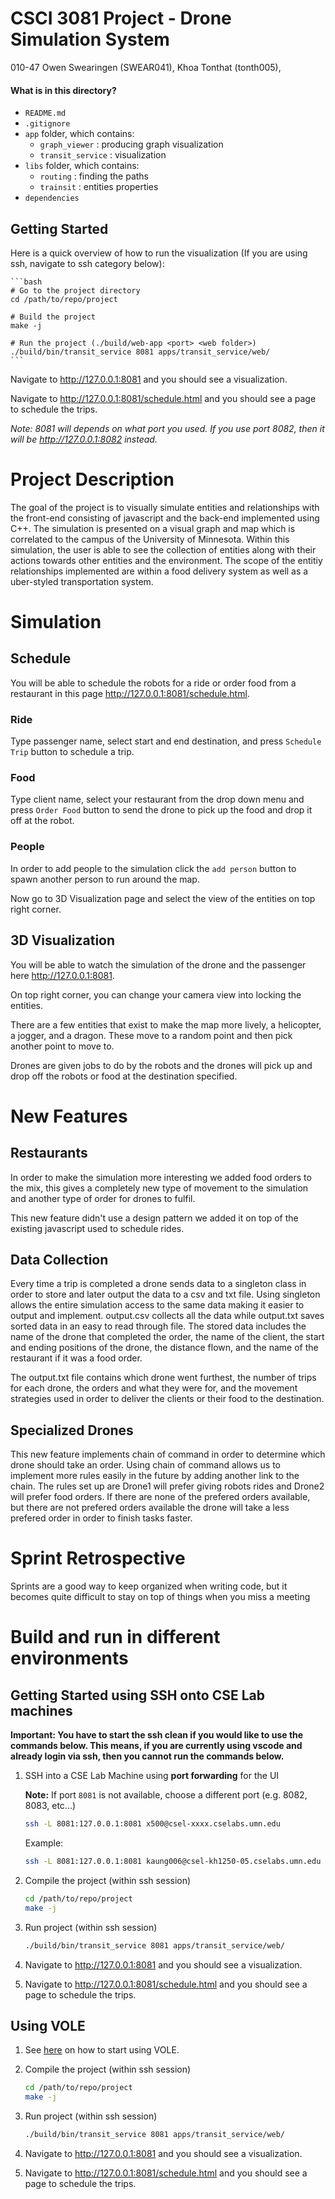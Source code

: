 # CSCI 3081 Project - Drone Simulation System

010-47
Owen Swearingen (SWEAR041), Khoa Tonthat (tonth005), 

#### What is in this directory?
<ul>
  <li>  <code>README.md</code>
  <li>  <code>.gitignore</code>
  <li>  <code>app</code> folder, which contains:
    <ul>
      <li>  <code>graph_viewer</code> : producing graph visualization
      <li>  <code>transit_service</code> : visualization
    </ul>
  <li>  <code>libs</code> folder, which contains:
    <ul>
      <li>  <code>routing</code> : finding the paths
      <li>  <code>trainsit</code> : entities properties
    </ul>
  <li>  <code>dependencies</code>
</ul>

## Getting Started

Here is a quick overview of how to run the visualization (If you are using ssh, navigate to ssh category below):

    ```bash
    # Go to the project directory
    cd /path/to/repo/project
    
    # Build the project
    make -j
    
    # Run the project (./build/web-app <port> <web folder>)
    ./build/bin/transit_service 8081 apps/transit_service/web/
    ```
    
Navigate to http://127.0.0.1:8081 and you should see a visualization.

Navigate to http://127.0.0.1:8081/schedule.html and you should see a page to schedule the trips.

*Note: 8081 will depends on what port you used. If you use port 8082, then it will be http://127.0.0.1:8082 instead.*

# Project Description

The goal of the project is to visually simulate entities and relationships with the front-end consisting of javascript and the back-end implemented using C++. The simulation is presented on a visual graph and map which is correlated to the campus of the University of Minnesota. Within this simulation, the user is able to see the collection of entities along with their actions towards other entities and the environment. The scope of the entitiy relationships implemented are within a food delivery system as well as a uber-styled transportation system. 

# Simulation

## Schedule
You will be able to schedule the robots for a ride or order food from a restaurant in this page http://127.0.0.1:8081/schedule.html. 

### Ride
Type passenger name, select start and end destination, and press `Schedule Trip` button to schedule a trip. 

### Food
Type client name, select your restaurant from the drop down menu and press `Order Food` button to send the drone to pick up the food and drop it off at the robot. 

### People
In order to add people to the simulation click the `add person` button to spawn another person to run around the map.

Now go to 3D Visualization page and select the view of the entities on top right corner.

## 3D Visualization
You will be able to watch the simulation of the drone and the passenger here http://127.0.0.1:8081.

On top right corner, you can change your camera view into locking the entities.

There are a few entities that exist to make the map more lively, a helicopter, a jogger, and a dragon. These move to a random point and then pick another point to move to.

Drones are given jobs to do by the robots and the drones will pick up and drop off the robots or food at the destination specified.


# New Features

## Restaurants
In order to make the simulation more interesting we added food orders to the mix, this gives a completely new type of movement to the simulation and another type of order for drones to fulfil. 

This new feature didn't use a design pattern we added it on top of the existing javascript used to schedule rides.

 ## Data Collection
 Every time a trip is completed a drone sends data to a singleton class in order to store and later output the data to a csv and txt file. Using singleton allows the entire simulation access to the same data making it easier to output and implement. output.csv collects all the data while output.txt saves sorted data in an easy to read through file. The stored data includes the name of the drone that completed the order, the name of the client, the start and ending positions of the drone, the distance flown, and the name of the restaurant if it was a food order.

 The output.txt file contains which drone went furthest, the number of trips for each drone, the orders and what they were for, and the movement strategies used in order to deliver the clients or their food to the destination.

 ## Specialized Drones
 This new feature implements chain of command in order to determine which drone should take an order. Using chain of command allows us to implement more rules easily in the future by adding another link to the chain. The rules set up are Drone1 will prefer giving robots rides and Drone2 will prefer food orders. If there are none of the prefered orders available, but there are not prefered orders available the drone will take a less prefered order in order to finish tasks faster.

# Sprint Retrospective
Sprints are a good way to keep organized when writing code, but it becomes quite difficult to stay on top of things when you miss a meeting


# Build and run in different environments

## Getting Started using SSH onto CSE Lab machines

**Important: You have to start the ssh clean if you would like to use the commands below. This means, if you are currently using vscode and already login via ssh, then you cannot run the commands below.**

1. SSH into a CSE Lab Machine using **port forwarding** for the UI

   **Note:** If port `8081` is not available, choose a different port (e.g. 8082, 8083, etc...)

    ```bash
    ssh -L 8081:127.0.0.1:8081 x500@csel-xxxx.cselabs.umn.edu
    ```
    
    Example:
    ```bash
    ssh -L 8081:127.0.0.1:8081 kaung006@csel-kh1250-05.cselabs.umn.edu
    ```

2. Compile the project (within ssh session)

    ```bash
    cd /path/to/repo/project
    make -j
    ```
    
 3. Run project (within ssh session)

    ```bash
    ./build/bin/transit_service 8081 apps/transit_service/web/
    ```

5. Navigate to http://127.0.0.1:8081 and you should see a visualization.

6. Navigate to http://127.0.0.1:8081/schedule.html and you should see a page to schedule the trips.

## Using VOLE

1. See [here](https://github.umn.edu/umn-csci-3081-S23/FAQs/tree/main/VOLE) on how to start using VOLE.

2. Compile the project (within ssh session)

    ```bash
    cd /path/to/repo/project
    make -j
    ```
    
  3. Run project (within ssh session)

      ```bash
      ./build/bin/transit_service 8081 apps/transit_service/web/
      ```

  4. Navigate to http://127.0.0.1:8081 and you should see a visualization.

  5. Navigate to http://127.0.0.1:8081/schedule.html and you should see a page to schedule the trips.